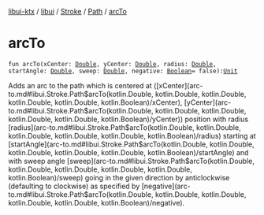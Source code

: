 [libui-ktx](../../../index.md) / [libui](../../index.md) / [Stroke](../index.md) / [Path](index.md) / [arcTo](./arc-to.md)

# arcTo

`fun arcTo(xCenter: `[`Double`](https://kotlinlang.org/api/latest/jvm/stdlib/kotlin/-double/index.html)`, yCenter: `[`Double`](https://kotlinlang.org/api/latest/jvm/stdlib/kotlin/-double/index.html)`, radius: `[`Double`](https://kotlinlang.org/api/latest/jvm/stdlib/kotlin/-double/index.html)`, startAngle: `[`Double`](https://kotlinlang.org/api/latest/jvm/stdlib/kotlin/-double/index.html)`, sweep: `[`Double`](https://kotlinlang.org/api/latest/jvm/stdlib/kotlin/-double/index.html)`, negative: `[`Boolean`](https://kotlinlang.org/api/latest/jvm/stdlib/kotlin/-boolean/index.html)` = false): `[`Unit`](https://kotlinlang.org/api/latest/jvm/stdlib/kotlin/-unit/index.html)

Adds an arc to the path which is centered at ([xCenter](arc-to.md#libui.Stroke.Path$arcTo(kotlin.Double, kotlin.Double, kotlin.Double, kotlin.Double, kotlin.Double, kotlin.Boolean)/xCenter), [yCenter](arc-to.md#libui.Stroke.Path$arcTo(kotlin.Double, kotlin.Double, kotlin.Double, kotlin.Double, kotlin.Double, kotlin.Boolean)/yCenter)) position with radius [radius](arc-to.md#libui.Stroke.Path$arcTo(kotlin.Double, kotlin.Double, kotlin.Double, kotlin.Double, kotlin.Double, kotlin.Boolean)/radius)
starting at [startAngle](arc-to.md#libui.Stroke.Path$arcTo(kotlin.Double, kotlin.Double, kotlin.Double, kotlin.Double, kotlin.Double, kotlin.Boolean)/startAngle) and with sweep angle [sweep](arc-to.md#libui.Stroke.Path$arcTo(kotlin.Double, kotlin.Double, kotlin.Double, kotlin.Double, kotlin.Double, kotlin.Boolean)/sweep) going in the given direction by
anticlockwise (defaulting to clockwise) as specified by [negative](arc-to.md#libui.Stroke.Path$arcTo(kotlin.Double, kotlin.Double, kotlin.Double, kotlin.Double, kotlin.Double, kotlin.Boolean)/negative).

